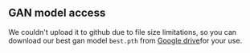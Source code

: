 ## GAN model access
We couldn't upload it to github due to file size limitations, 
so you can download our best gan model `best.pth` from [Google drive](https://drive.google.com/file/d/19awWsef7oDQxMFGN7_qN2Cd0pQE1E6Jl/view?usp=drive_link)for your use.
